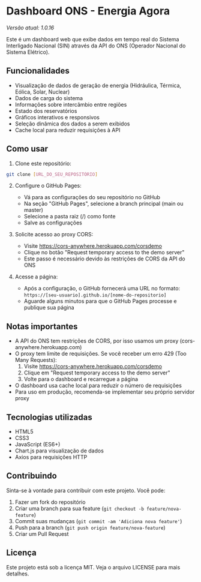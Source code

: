 # Dashboard ONS - Energia Agora

*Versão atual: 1.0.16*

Este é um dashboard web que exibe dados em tempo real do Sistema Interligado Nacional (SIN) através da API do ONS (Operador Nacional do Sistema Elétrico).

## Funcionalidades

- Visualização de dados de geração de energia (Hidráulica, Térmica, Eólica, Solar, Nuclear)
- Dados de carga do sistema
- Informações sobre intercâmbio entre regiões
- Estado dos reservatórios
- Gráficos interativos e responsivos
- Seleção dinâmica dos dados a serem exibidos
- Cache local para reduzir requisições à API

## Como usar

1. Clone este repositório:
```bash
git clone [URL_DO_SEU_REPOSITÓRIO]
```

2. Configure o GitHub Pages:
   - Vá para as configurações do seu repositório no GitHub
   - Na seção "GitHub Pages", selecione a branch principal (main ou master)
   - Selecione a pasta raiz (/) como fonte
   - Salve as configurações

3. Solicite acesso ao proxy CORS:
   - Visite https://cors-anywhere.herokuapp.com/corsdemo
   - Clique no botão "Request temporary access to the demo server"
   - Este passo é necessário devido às restrições de CORS da API do ONS

4. Acesse a página:
   - Após a configuração, o GitHub fornecerá uma URL no formato: `https://[seu-usuario].github.io/[nome-do-repositorio]`
   - Aguarde alguns minutos para que o GitHub Pages processe e publique sua página

## Notas importantes

- A API do ONS tem restrições de CORS, por isso usamos um proxy (cors-anywhere.herokuapp.com)
- O proxy tem limite de requisições. Se você receber um erro 429 (Too Many Requests):
  1. Visite https://cors-anywhere.herokuapp.com/corsdemo
  2. Clique em "Request temporary access to the demo server"
  3. Volte para o dashboard e recarregue a página
- O dashboard usa cache local para reduzir o número de requisições
- Para uso em produção, recomenda-se implementar seu próprio servidor proxy

## Tecnologias utilizadas

- HTML5
- CSS3
- JavaScript (ES6+)
- Chart.js para visualização de dados
- Axios para requisições HTTP

## Contribuindo

Sinta-se à vontade para contribuir com este projeto. Você pode:
1. Fazer um fork do repositório
2. Criar uma branch para sua feature (`git checkout -b feature/nova-feature`)
3. Commit suas mudanças (`git commit -am 'Adiciona nova feature'`)
4. Push para a branch (`git push origin feature/nova-feature`)
5. Criar um Pull Request

## Licença

Este projeto está sob a licença MIT. Veja o arquivo LICENSE para mais detalhes. 